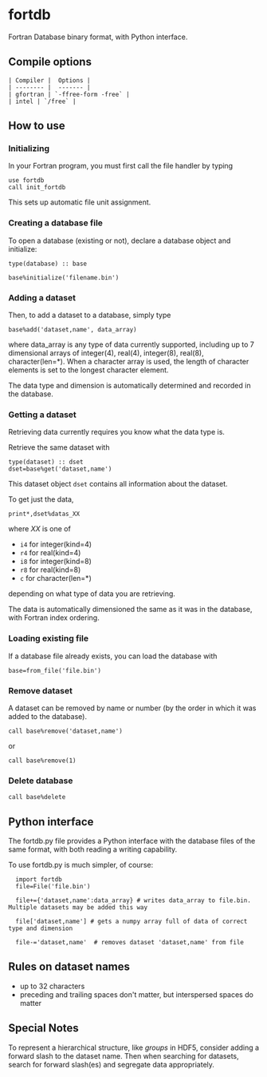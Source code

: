 # fortdb
Fortran Database binary format, with Python interface.


## Compile options
    | Compiler |  Options |
    | -------- |  ------- |
    | gfortran | `-ffree-form -free` |  
    | intel | `/free` |  
  

## How to use

### Initializing

In your Fortran program, you must first call the file handler by typing

```
use fortdb
call init_fortdb
```

This sets up automatic file unit assignment.

### Creating a database file

To open a database (existing or not), declare a database object and initialize:

```
type(database) :: base

base%initialize('filename.bin')
```

### Adding a dataset

Then, to add a dataset to a database, simply type

```
base%add('dataset,name', data_array)
```
where data_array is any type of data currently supported, including up to 7 dimensional arrays of integer(4), real(4), integer(8), real(8), character(len=*). When a character array is used, the length of character elements is set to the longest character element.

The data type and dimension is automatically determined and recorded in the database.

### Getting a dataset

Retrieving data currently requires you know what the data type is. 

Retrieve the same dataset with

```
type(dataset) :: dset
dset=base%get('dataset,name')
```

This dataset object `dset` contains all information about the dataset. 

To get just the data,

```
print*,dset%datas_XX
```

where *XX* is one of

- `i4` for integer(kind=4)
- `r4` for real(kind=4)
- `i8` for integer(kind=8)
- `r8` for real(kind=8)
- `c`  for character(len=*)

depending on what type of data you are retrieving.

The data is automatically dimensioned the same as it was in the database, with Fortran index ordering.

### Loading existing file

If a database file already exists, you can load the database with

```
base=from_file('file.bin')
```

### Remove dataset

A dataset can be removed by name or number (by the order in which it was added to the database).

`call base%remove('dataset,name')`

or

`call base%remove(1)`

### Delete database

`call base%delete`

## Python interface

The fortdb.py file provides a Python interface with the database files of the same format, with both reading a writing capability. 

To use fortdb.py is much simpler, of course:

```
  import fortdb
  file=File('file.bin')

  file+={'dataset,name':data_array} # writes data_array to file.bin. Multiple datasets may be added this way

  file['dataset,name'] # gets a numpy array full of data of correct type and dimension

  file-='dataset,name'  # removes dataset 'dataset,name' from file

```

## Rules on dataset names

 - up to 32 characters
 - preceding and trailing spaces don't matter, but interspersed spaces do matter


## Special Notes
To represent a hierarchical structure, like *groups* in HDF5, consider adding a forward slash to the dataset name. Then when searching for datasets, search for forward slash(es) and segregate data appropriately.
